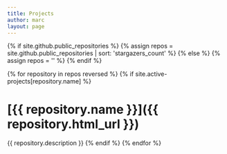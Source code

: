 ```yaml
---
title: Projects
author: marc
layout: page
---
```


{% if site.github.public_repositories %}
{% assign repos = site.github.public_repositories | sort: 'stargazers_count' %}
{% else %}
{% assign repos = '' %}
{% endif %}

{% for repository in repos reversed %}
{% if site.active-projects[repository.name] %}
# [{{ repository.name }}]({{ repository.html_url }})
{{ repository.description }}
{% endif %}
{% endfor %}

<!-- Quick Adsense WordPress Plugin: http://quicksense.net/ -->

<div style="float:none;margin:10px 0 10px 0;text-align:center;">
</div>

<div style="font-size:0px;height:0px;line-height:0px;margin:0;padding:0;clear:both">
</div>
